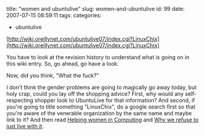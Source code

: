title: "women and ubuntulive"
slug: women-and-ubuntulive
id: 99
date: 2007-07-15 08:59:11
tags: 
categories: 
- ubuntulive

[http://wiki.oreillynet.com/ubuntulive07/index.cgi?LinuxChix](http://wiki.oreillynet.com/ubuntulive07/index.cgi?LinuxChix)

You have to look at the revision history to understand what is going on in this wiki entry. So, go ahead, go have a look.

Now, did you think, "What the fuck?"

I don't think the gender problems are going to magically go away today, but holy crap, could you lay off the shopping advice? First, why would any self-respecting shopper look to UbuntuLive for that information? And second, if you're going to title something "LinuxChix", do a google search first so that you're aware of the venerable organization by the same name and maybe link to it? And then read [Helping women in Computing](http://www.linuxchix.org/helping-women-computing.html) and [Why we refuse to just live with it](http://www.linuxchix.org/why-we-refuse-just-live-it.html).
